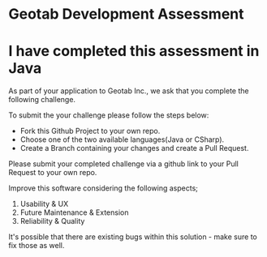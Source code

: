 # Geotab Development Assessment

# I have completed this assessment in Java

As part of your application to Geotab Inc., we ask that you complete the following challenge. 

To submit the your challenge please follow the steps below:
- Fork this Github Project to your own repo.
- Choose one of the two available languages(Java or CSharp).
- Create a Branch containing your changes and create a Pull Request.

Please submit your completed challenge via a github link to your Pull Request to your own repo.

Improve this software considering the following aspects;
1. Usability & UX
2. Future Maintenance & Extension
3. Reliability & Quality 

It's possible that there are existing bugs within this solution - make sure to fix those as well.
